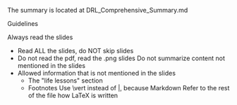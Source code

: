 The summary is located at DRL_Comprehensive_Summary.md

Guidelines

Always read the slides
- Read ALL the slides, do NOT skip slides
- Do not read the pdf, read the .png slides
Do not summarize content not mentioned in the slides
- Allowed information that is not mentioned in the slides
    - The "life lessons" section
    - Footnotes
Use \vert instead of |, because Markdown
Refer to the rest of the file how LaTeX is written

